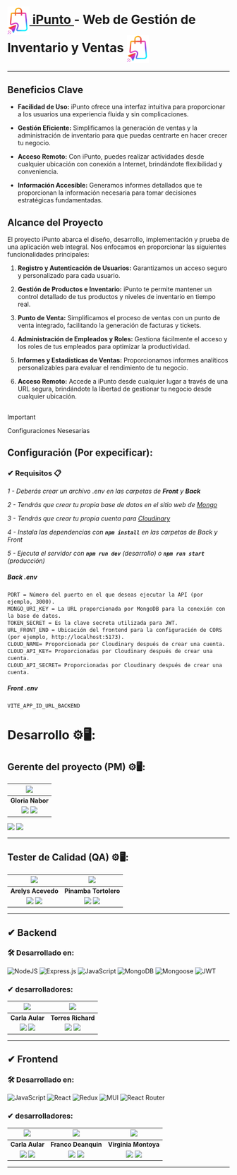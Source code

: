 # <img width="50px" align="center" src="./front/public/logo.svg"><a href="https://ipunto.netlify.app/"> iPunto </a>- Web de Gestión de Inventario y Ventas <img width="50px" align="center" src="./front/public/logo.svg">
<hr>


## Beneficios Clave

- **Facilidad de Uso:** iPunto ofrece una interfaz intuitiva para proporcionar a los usuarios una experiencia fluida y sin complicaciones.

- **Gestión Eficiente:** Simplificamos la generación de ventas y la administración de inventario para que puedas centrarte en hacer crecer tu negocio.

- **Acceso Remoto:** Con iPunto, puedes realizar actividades desde cualquier ubicación con conexión a Internet, brindándote flexibilidad y conveniencia.

- **Información Accesible:** Generamos informes detallados que te proporcionan la información necesaria para tomar decisiones estratégicas fundamentadas.

## Alcance del Proyecto

El proyecto iPunto abarca el diseño, desarrollo, implementación y prueba de una aplicación web integral. Nos enfocamos en proporcionar las siguientes funcionalidades principales:

1. **Registro y Autenticación de Usuarios:** Garantizamos un acceso seguro y personalizado para cada usuario.

2. **Gestión de Productos e Inventario:** iPunto te permite mantener un control detallado de tus productos y niveles de inventario en tiempo real.

3. **Punto de Venta:** Simplificamos el proceso de ventas con un punto de venta integrado, facilitando la generación de facturas y tickets.

4. **Administración de Empleados y Roles:** Gestiona fácilmente el acceso y los roles de tus empleados para optimizar la productividad.

5. **Informes y Estadísticas de Ventas:** Proporcionamos informes analíticos personalizables para evaluar el rendimiento de tu negocio.

6. **Acceso Remoto:** Accede a iPunto desde cualquier lugar a través de una URL segura, brindándote la libertad de gestionar tu negocio desde cualquier ubicación.

##

> [!IMPORTANT]
> Configuraciones Nesesarias
 

## Configuración (Por expecificar):
### ✔ Requisitos 📋

_1 - Deberás crear un archivo .env en las carpetas de **Front** y **Back**_

_2 - Tendrás que crear tu propia base de datos en el sitio web de [Mongo](https://www.mongodb.com/cloud/atlas/lp/try2?utm_source=google&utm_campaign=gs_emea_france_search_core_brand_atlas_desktop&utm_term=mongo&utm_medium=cpc_paid_search&utm_ad=e&utm_ad_campaign_id=12212624521&adgroup=115749705063&gclid=CjwKCAjwqauVBhBGEiwAXOepkQjTRQPRmN-nR-TQye1UfooktuEkqnQ8TKT7mPD5p33PRWbZcOgSzxoCBOMQAvD_BwE)_

_3 - Tendrás que crear tu propia cuenta para [Cloudinary](https://cloudinary.com/)_

_4 - Instala las dependencias con **`npm install`** en las carpetas de Back y Front_

_5 - Ejecuta el servidor con **`npm run dev`** (desarrollo) o **`npm run start`** (producción)_







##### _Back .env_

```
PORT = Número del puerto en el que deseas ejecutar la API (por ejemplo, 3000).
MONGO_URI_KEY = La URL proporcionada por MongoDB para la conexión con la base de datos.
TOKEN_SECRET = Es la clave secreta utilizada para JWT.
URL_FRONT_END = Ubicación del frontend para la configuración de CORS (por ejemplo, http://localhost:5173).
CLOUD_NAME= Proporcionada por Cloudinary después de crear una cuenta.
CLOUD_API_KEY= Proporcionadas por Cloudinary después de crear una cuenta.
CLOUD_API_SECRET= Proporcionadas por Cloudinary después de crear una cuenta.
```
##### _Front .env_
```
VITE_APP_ID_URL_BACKEND

```

# Desarrollo ⚙🖥:

## Gerente del proyecto (PM) ⚙🖥:
| <img src="https://i.imgur.com/7c1XLaf.jpg" width=50> |
|:-:|
| **Gloria Nabor** |
| <a href="https://github.com/Gloria-Nabor"><img src="https://img.shields.io/badge/github-%23121011.svg?&style=for-the-badge&logo=github&logoColor=white"/></a> <a href="https://www.linkedin.com/in/gloria-nabor"><img src="https://img.shields.io/badge/linkedin%20-%230077B5.svg?&style=for-the-badge&logo=linkedin&logoColor=white"/></a> |

 [![](https://img.shields.io/badge/Trello-095ED8?style=for-the-badge&logo=Trello&logoColor=fff)](https://trello.com/b/BbJrA9Gq/no-country-s4-11) [![](https://img.shields.io/badge/Slack-%23ED8B00?style=for-the-badge&logo=Slack&logoColor=fff)](https://slack.com/intl/es-pe/)


<hr>

## Tester de Calidad (QA) ⚙🖥:

| <img src="https://i.imgur.com/o4QhzO8.jpg" width=50> | <img src="https://i.imgur.com/RkgMMen.jpg" width=50> |
|:-:|:-:|
| **Arelys Acevedo** | **Pinamba Tortolero** |
| <a href="https://github.com/acad2018"><img src="https://img.shields.io/badge/github-%23121011.svg?&style=for-the-badge&logo=github&logoColor=white"/></a> <a href="https://www.linkedin.com/in/arelys-acevedo"><img src="https://img.shields.io/badge/linkedin%20-%230077B5.svg?&style=for-the-badge&logo=linkedin&logoColor=white"/></a> | <a href="https://github.com/Pinatorto"><img src="https://img.shields.io/badge/github-%23121011.svg?&style=for-the-badge&logo=github&logoColor=white"/></a> <a href="https://www.linkedin.com/in/pinamba-tortolero-9b72b223/"><img src="https://img.shields.io/badge/linkedin%20-%230077B5.svg?&style=for-the-badge&logo=linkedin&logoColor=white"/></a> |

<hr>







## ✔ Backend

### 🛠️ Desarrollado en:
![NodeJS](https://img.shields.io/badge/Node.js-6DA55F?style=for-the-badge&logo=Node.js&logoColor=white) 
![Express.js](https://img.shields.io/badge/Express.js-%23404d59.svg?style=for-the-badge&logo=Express&logoColor=%2361DAFB) ![JavaScript](https://img.shields.io/badge/JavaScript-%23323330.svg?style=for-the-badge&logo=Javascript&logoColor=%23F7DF1E) ![MongoDB](https://img.shields.io/badge/MongoDB-%234ea94b.svg?style=for-the-badge&logo=MongoDB&logoColor=white) 
![Mongoose](https://img.shields.io/badge/Mongoose-%2320232a.svg?style=for-the-badge&logo=Mongoose&logoColor=%%2361DAFB) ![JWT](https://img.shields.io/badge/JWT-blue.svg?style=for-the-badge&logo=JWT&logoColor=%blue) 

### ✔ desarrolladores: 

| <img src="https://i.imgur.com/6O8iEtg.jpg" width=50> | <img src="https://i.imgur.com/YCOQckz.png" width=50> |
|:-:|:-:|
| **Carla Aular** | **Torres Richard** | 
|<a href="https://github.com/CarlaJoha"><img src="https://img.shields.io/badge/github-%23121011.svg?&style=for-the-badge&logo=github&logoColor=white"/></a> <a href="https://www.linkedin.com/in/carlajoha/"><img src="https://img.shields.io/badge/linkedin%20-%230077B5.svg?&style=for-the-badge&logo=linkedin&logoColor=white"/></a> | <a href="https://github.com/TorresRichardtorrot"><img src="https://img.shields.io/badge/github-%23121011.svg?&style=for-the-badge&logo=github&logoColor=white"/></a> <a href="https://www.linkedin.com/in/richard-torres-n1/"><img src="https://img.shields.io/badge/linkedin%20-%230077B5.svg?&style=for-the-badge&logo=linkedin&logoColor=white"/></a> |


<hr>


## ✔ Frontend

### 🛠️ Desarrollado en:
![JavaScript](https://img.shields.io/badge/JavaScript-%23323330.svg?style=for-the-badge&logo=Javascript&logoColor=%23F7DF1E) 
![React](https://img.shields.io/badge/React-149eca?style=for-the-badge&logo=react&logoColor=fff) 
![Redux](https://img.shields.io/badge/Redux_Toolkit-%23593d88.svg?style=for-the-badge&logo=redux&logoColor=white)
![MUI](https://img.shields.io/badge/MUI-007FFF?style=for-the-badge&logo=MUI&logoColor=fff) 
![React Router](https://img.shields.io/badge/React_Router-000?style=for-the-badge&logo=reactrouter&logoColor=fff) 

### ✔ desarrolladores: 

| <img src="https://i.imgur.com/6O8iEtg.jpg" width=50> | <img src="https://i.imgur.com/Zchecq4.jpg" width=50> | <img src="https://i.imgur.com/OQQxgaN.jpg" width=50> |
|:-:|:-:|:-:|
|**Carla Aular** | **Franco Deanquin** | **Virginia Montoya** |
| <a href="https://github.com/CarlaJoha"><img src="https://img.shields.io/badge/github-%23121011.svg?&style=for-the-badge&logo=github&logoColor=white"/></a> <a href="https://www.linkedin.com/in/carlajoha/"><img src="https://img.shields.io/badge/linkedin%20-%230077B5.svg?&style=for-the-badge&logo=linkedin&logoColor=white"/></a> | <a href="https://github.com/Francodeanquin"><img src="https://img.shields.io/badge/github-%23121011.svg?&style=for-the-badge&logo=github&logoColor=white"/></a> <a href="https://www.linkedin.com/in/franco-deanquin"><img src="https://img.shields.io/badge/linkedin%20-%230077B5.svg?&style=for-the-badge&logo=linkedin&logoColor=white"/></a> | <a href="https://github.com/mvirm"><img src="https://img.shields.io/badge/github-%23121011.svg?&style=for-the-badge&logo=github&logoColor=white"/></a> <a href="https://www.linkedin.com/in/virginiamontoya/"><img src="https://img.shields.io/badge/linkedin%20-%230077B5.svg?&style=for-the-badge&logo=linkedin&logoColor=white"/></a> |
<hr>
